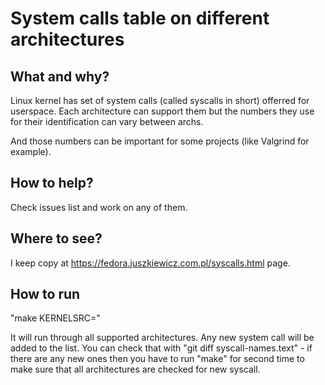 # System calls table on different architectures

## What and why?

Linux kernel has set of system calls (called syscalls in short) offerred for userspace. 
Each architecture can support them but the numbers they use for their identification can
vary between archs.

And those numbers can be important for some projects (like Valgrind for example).

## How to help?

Check issues list and work on any of them.

## Where to see?

I keep copy at https://fedora.juszkiewicz.com.pl/syscalls.html page.

## How to run

"make KERNELSRC=<path to Linux kernel tree>"

It will run through all supported architectures. Any new system call will be added to the
list. You can check that with "git diff syscall-names.text" - if there are any new ones
then you have to run "make" for second time to make sure that all architectures are
checked for new syscall.
